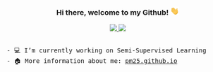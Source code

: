 <div align="center">
    <h3> Hi there, welcome to my Github! <img src="https://github.com/ABSphreak/ABSphreak/blob/master/gifs/Hi.gif" width="20px"> </h3>
    <a href="https://github.com/PM25">
        <img height="180em" src="https://github-readme-stats.vercel.app/api?username=PM25&theme=onedark&show_icons=true" />
        <img height="180em" src="https://github-readme-stats.vercel.app/api/top-langs/?username=PM25&theme=onedark&layout=compact&hide=jupyter%20notebook&card_width=230em" />
    </a>
</div>

<br>

<pre>
- 💻 I’m currently working on Semi-Supervised Learning
- 🏠 More information about me: <a href="https://pm25.github.io">pm25.github.io</a>
</pre>

